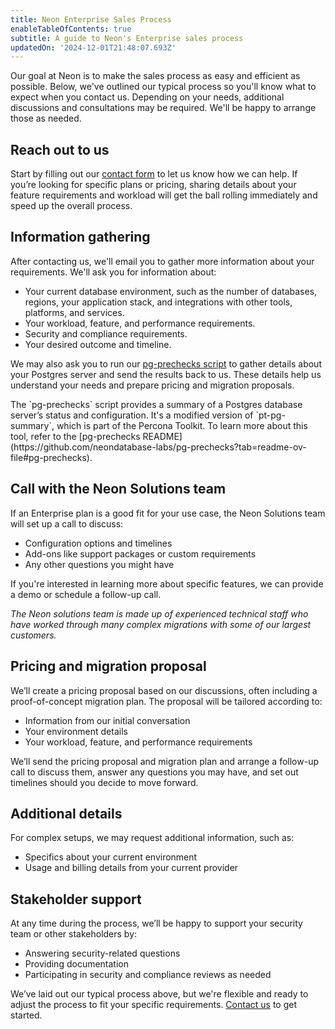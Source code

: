 ```yaml
---
title: Neon Enterprise Sales Process
enableTableOfContents: true
subtitle: A guide to Neon's Enterprise sales process
updatedOn: '2024-12-01T21:48:07.693Z'
---
```


Our goal at Neon is to make the sales process as easy and efficient as possible. Below, we've outlined our typical process so you'll know what to expect when you contact us. Depending on your needs, additional discussions and consultations may be required. We'll be happy to arrange those as needed.

<Steps>

## Reach out to us

Start by filling out our [contact form](https://neon.tech/contact-sales) to let us know how we can help. If you’re looking for specific plans or pricing, sharing details about your feature requirements and workload will get the ball rolling immediately and speed up the overall process.

## Information gathering

After contacting us, we'll email you to gather more information about your requirements. We'll ask you for information about:

- Your current database environment, such as the number of databases, regions, your application stack, and integrations with other tools, platforms, and services.
- Your workload, feature, and performance requirements.
- Security and compliance requirements.
- Your desired outcome and timeline.

We may also ask you to run our [pg-prechecks script](https://github.com/neondatabase-labs/pg-prechecks) to gather details about your Postgres server and send the results back to us. These details help us understand your needs and prepare pricing and migration proposals.

<Admonition type="note" title="about pg-prechecks">
The `pg-prechecks` script provides a summary of a Postgres database server’s status and configuration. It's a modified version of `pt-pg-summary`, which is part of the Percona Toolkit. To learn more about this tool, refer to the [pg-prechecks README](https://github.com/neondatabase-labs/pg-prechecks?tab=readme-ov-file#pg-prechecks).
</Admonition>

## Call with the Neon Solutions team

If an Enterprise plan is a good fit for your use case, the Neon Solutions team will set up a call to discuss:

- Configuration options and timelines
- Add-ons like support packages or custom requirements
- Any other questions you might have

If you're interested in learning more about specific features, we can provide a demo or schedule a follow-up call.

_The Neon solutions team is made up of experienced technical staff who have worked through many complex migrations with some of our largest customers._

## Pricing and migration proposal

We’ll create a pricing proposal based on our discussions, often including a proof-of-concept migration plan. The proposal will be tailored according to:

- Information from our initial conversation
- Your environment details
- Your workload, feature, and performance requirements

We’ll send the pricing proposal and migration plan and arrange a follow-up call to discuss them, answer any questions you may have, and set out timelines should you decide to move forward.

## Additional details

For complex setups, we may request additional information, such as:

- Specifics about your current environment
- Usage and billing details from your current provider

## Stakeholder support

At any time during the process, we’ll be happy to support your security team or other stakeholders by:

- Answering security-related questions
- Providing documentation
- Participating in security and compliance reviews as needed

</Steps>

We’ve laid out our typical process above, but we're flexible and ready to adjust the process to fit your specific requirements. [Contact us](https://neon.tech/contact-sales) to get started.
